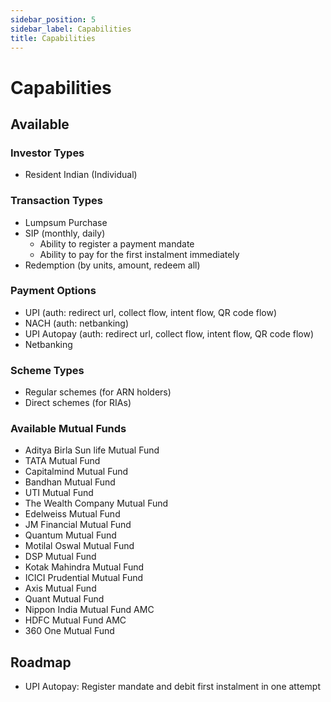 ```yaml
---
sidebar_position: 5
sidebar_label: Capabilities
title: Capabilities
---
```


# Capabilities

## Available

### Investor Types
- Resident Indian (Individual)

### Transaction Types
- Lumpsum Purchase
- SIP (monthly, daily)
    - Ability to register a payment mandate
    - Ability to pay for the first instalment immediately
- Redemption (by units, amount, redeem all)

### Payment Options
- UPI (auth: redirect url, collect flow, intent flow, QR code flow)
- NACH (auth: netbanking)
- UPI Autopay (auth: redirect url, collect flow, intent flow, QR code flow)
- Netbanking

### Scheme Types
- Regular schemes (for ARN holders)
- Direct schemes (for RIAs)

### Available Mutual Funds
- Aditya Birla Sun life Mutual Fund
- TATA Mutual Fund
- Capitalmind Mutual Fund
- Bandhan Mutual Fund
- UTI Mutual Fund
- The Wealth Company Mutual Fund
- Edelweiss Mutual Fund
- JM Financial Mutual Fund
- Quantum Mutual Fund
- Motilal Oswal Mutual Fund
- DSP Mutual Fund
- Kotak Mahindra Mutual Fund
- ICICI Prudential Mutual Fund
- Axis Mutual Fund
- Quant Mutual Fund
- Nippon India Mutual Fund AMC
- HDFC Mutual Fund AMC
- 360 One Mutual Fund

## Roadmap
- UPI Autopay: Register mandate and debit first instalment in one attempt